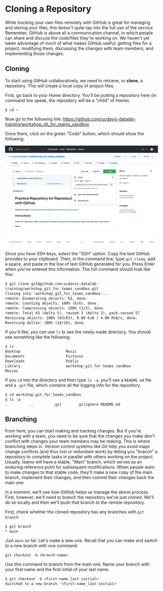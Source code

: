 Cloning a Repository
====================

While tracking your own files remotely with GitHub is great for managing and
storing your files, this doesn't quite tap into the full use of the service.
Remember, GitHub is above all a communication channel, in which people can
share and discuss the code/files they're working on. We haven't yet taken
advantage of much of what makes GitHub useful: getting files for a project,
modifying them, discussing the changes with team members, and implementing
those changes.

Cloning
-------

To start using GitHub collaboratively, we need to retrieve, or **clone**, a
repository. This will create a local copy of project files.

First, go back to your Home directory. You'll be putting a repository here (in
command line speak, the repository will be a "child" of Home).

```
$ cd ~
```

Now go to the following link:
<https://github.com/ucdavis-datalab-training/workshop_git_for_teams_sandbox>

Once there, click on the green "Code" button, which should show the
following:

![The sandbox repository on GitHub](./img/clone_repository_github_view.png)

Since you have SSH keys, select the "SSH" option. Copy the text GitHub provides
to your clipboard. Then, in the command line, type `git clone`, add a space,
and paste in the line of text GitHub generated for you. Press Enter when you've
entered this information. The full command should look like this:

```
$ git clone git@github.com:ucdavis-datalab-training/workshop_git_for_teams_sandbox.git
Cloning into 'workshop_git_for_teams_sandbox'...
remote: Enumerating objects: 63, done.
remote: Counting objects: 100% (6/6), done.
remote: Compressing objects: 100% (3/3), done.
remote: Total 63 (delta 5), reused 3 (delta 3), pack-reused 57
Receiving objects: 100% (63/63), 8.00 KiB | 4.00 MiB/s, done.
Resolving deltas: 100% (18/18), done.
```

If you'd like, you can use `ls` to see the newly made directory. You should see
something like the following:

```
$ ls
Desktop                     Music
Documents                   Pictures                      
Downloads                   Public    
Library                     workshop_git_for_teams_sandbox
Movies   
```

If you `cd` into the directory and then type `ls -a`, you'll see a `README.md`
file and a `.git` file, which contains all the logging info for the repository.

```
$ cd workshop_git_for_teams_sandbox 
$ ls -a
.          ..         .git       .gitignore README.md
```

Branching
---------

From here, you can start making and tracking changes. But if you're working
with a team, you need to be sure that the changes you make don't conflict with
changes your team members may be making. This is where branching steps in.
Version control systems like Git help you avoid major change conflicts (and
thus lost or redundant work) by letting you "branch" a repository to complete
tasks in parallel with others working on the project. Usually, teams will have
a stable, "Main" branch, which serves as an enduring reference point for
subsequent modifications. When people want to make changes to that stable code,
they'll make a new copy of the main branch, implement their changes, and then
commit their changes back the main one.

In a moment, we'll see how GitHub helps us manage the above process. First,
however, we'll need to branch the repository we've just cloned. We'll do so
locally and then we'll push that branch to the remote repository.

First, check whether the cloned repository has any branches with `git branch`:

```
$ git branch
* main
```

Just `main` so far. Let's make a new one. Recall that you can make and switch
to a new branch with one command:

```
git checkout -b <branch-name>
```

Use this command to branch from the main one. Name your branch with your first
name and the first initial of your last name.

```
$ git checkout -b <first-name_last-initial>
Switched to a new branch '<first-name_last-initial>'
```
